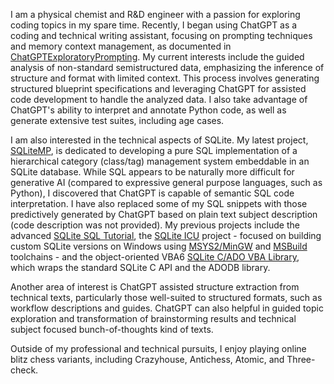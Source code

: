 I am a physical chemist and R&D engineer with a passion for exploring coding topics in my spare time. Recently, I began using ChatGPT as a coding and technical writing assistant, focusing on prompting techniques and memory context management, as documented in [ChatGPTExploratoryPrompting][]. My current interests include the guided analysis of non-standard semistructured data, emphasizing the inference of structure and format with limited context. This process involves generating structured blueprint specifications and leveraging ChatGPT for assisted code development to handle the analyzed data. I also take advantage of ChatGPT's ability to interpret and annotate Python code, as well as generate extensive test suites, including age cases.

I am also interested in the technical aspects of SQLite. My latest project, [SQLiteMP][], is dedicated to developing a pure SQL implementation of a hierarchical category (class/tag) management system embeddable in an SQLite database. While SQL appears to be naturally more difficult for generative AI (compared to expressive general purpose languages, such as Python), I discovered that ChatGPT is capable of semantic SQL code interpretation. I have also replaced some of my SQL snippets with those predictively generated by ChatGPT based on plain text subject description (code description was not provided). My previous projects include the advanced [SQLite SQL Tutorial][], the [SQLite ICU][] project - focused on building custom SQLite versions on Windows using [MSYS2/MinGW][MSYS2] and [MSBuild][] toolchains - and the object-oriented VBA6 [SQLite C/ADO VBA Library][SQLiteC for VBA], which wraps the standard SQLite C API and the ADODB library.

Another area of interest is ChatGPT assisted structure extraction from technical texts, particularly those well-suited to structured formats, such as workflow descriptions and guides. ChatGPT can also helpful in guided topic exploration and transformation of brainstorming results and technical subject focused bunch-of-thoughts kind of texts.

Outside of my professional and technical pursuits, I enjoy playing online blitz chess variants, including Crazyhouse, Antichess, Atomic, and Three-check.

<!-- References -->

[PChemGuy GitHub Pages]: https://pchemguy.github.io
[ChatGPTExploratoryPrompting]: https://github.com/pchemguy/ChatGPTExploratoryPrompting/
[SQLiteMP]: https://github.com/pchemguy/SQLiteMP/blob/main/README.md
[SQLite SQL Tutorial]: https://pchemguy.github.io/SQLite-SQL-Tutorial/
[SQLite ICU]: https://pchemguy.github.io/SQLite-ICU-MinGW/
[MSYS2]: https://msys2.org
[MSBuild]: https://learn.microsoft.com/visualstudio/msbuild/
[SQLiteC for VBA]: https://pchemguy.github.io/SQLiteC-for-VBA/